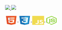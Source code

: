 
 <div>
  <a href="https://github.com/Japazin">  
  <img height="160em" src="https://github-readme-stats.vercel.app/api?username=Japazin&show_icons=true&theme=dark">
  <img height="160em" src="https://github-readme-stats.vercel.app/api/top-langs/?username=Japazin&theme=dark"/>

</div>

 <div style="display: inline_block"><br>

  <img align="center" alt="Japazin-HTML" height="30" width="40" src="https://raw.githubusercontent.com/devicons/devicon/master/icons/html5/html5-original.svg">
  <img align="center" alt="Japazin-CSS" height="30" width="40" src="https://raw.githubusercontent.com/devicons/devicon/master/icons/css3/css3-original.svg"> 
  <img align="center" alt="Japazin-JS" height="30" width="40" src="https://raw.githubusercontent.com/devicons/devicon/master/icons/javascript/javascript-plain.svg">
  <img align="center" alt="Japazin-NodeJS" height="30" width="40" src="https://raw.githubusercontent.com/devicons/devicon/2ae2a900d2f041da66e950e4d48052658d850630/icons/nodejs/nodejs-plain.svg">

  
  
  
    
</div>
 



